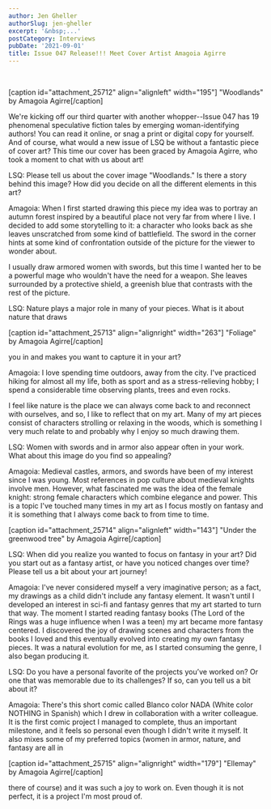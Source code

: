 ```yaml
---
author: Jen Gheller
authorSlug: jen-gheller
excerpt: '&nbsp;...'
postCategory: Interviews
pubDate: '2021-09-01'
title: Issue 047 Release!!! Meet Cover Artist Amagoia Agirre
---
```

&nbsp;

[caption id="attachment_25712" align="alignleft" width="195"] "Woodlands" by Amagoia Agirre[/caption]

We're kicking off our third quarter with another whopper--Issue 047 has 19 phenomenal speculative fiction tales by emerging woman-identifying authors! You can read it online, or snag a print or digital copy for yourself. And of course, what would a new issue of LSQ be without a fantastic piece of cover art? This time our cover has been graced by Amagoia Agirre, who took a moment to chat with us about art!

LSQ: Please tell us about the cover image "Woodlands." Is there a story behind this image? How did you decide on all the different elements in this art?

Amagoia: When I first started drawing this piece my idea was to portray an autumn forest inspired by a beautiful place not very far from where I live. I decided to add some storytelling to it: a character who looks back as she leaves unscratched from some kind of battlefield. The sword in the corner hints at some kind of confrontation outside of the picture for the viewer to wonder about.

I usually draw armored women with swords, but this time I wanted her to be a powerful mage who wouldn't have the need for a weapon. She leaves surrounded by a protective shield, a greenish blue that contrasts with the rest of the picture.

LSQ: Nature plays a major role in many of your pieces. What is it about nature that draws

[caption id="attachment_25713" align="alignright" width="263"] "Foliage" by Amagoia Agirre[/caption]

you in and makes you want to capture it in your art?

Amagoia: I love spending time outdoors, away from the city. I've practiced hiking for almost all my life, both as sport and as a stress-relieving hobby; I spend a considerable time observing plants, trees and even rocks.

I feel like nature is the place we can always come back to and reconnect with ourselves, and so, I like to reflect that on my art. Many of my art pieces consist of characters strolling or relaxing in the woods, which is something I very much relate to and probably why I enjoy so much drawing them.

LSQ: Women with swords and in armor also appear often in your work. What about this image do you find so appealing?

Amagoia: Medieval castles, armors, and swords have been of my interest since I was young. Most references in pop culture about medieval knights involve men. However, what fascinated me was the idea of the female knight: strong female characters which combine elegance and power. This is a topic I've touched many times in my art as I focus mostly on fantasy and it is something that I always come back to from time to time.

[caption id="attachment_25714" align="alignleft" width="143"] "Under the greenwood tree" by Amagoia Agirre[/caption]

LSQ: When did you realize you wanted to focus on fantasy in your art? Did you start out as a fantasy artist, or have you noticed changes over time? Please tell us a bit about your art journey!

Amagoia: I've never considered myself a very imaginative person; as a fact, my drawings as a child didn't include any fantasy element. It wasn't until I developed an interest in sci-fi and fantasy genres that my art started to turn that way. The moment I started reading fantasy books (The Lord of the Rings was a huge influence when I was a teen) my art became more fantasy centered. I discovered the joy of drawing scenes and characters from the books I loved and this eventually evolved into creating my own fantasy pieces. It was a natural evolution for me, as I started consuming the genre, I also began producing it.

LSQ: Do you have a personal favorite of the projects you’ve worked on? Or one that was memorable due to its challenges? If so, can you tell us a bit about it?

Amagoia: There's this short comic called Blanco color NADA (White color NOTHING in Spanish) which I drew in collaboration with a writer colleague. It is the first comic project I managed to complete, thus an important milestone, and it feels so personal even though I didn't write it myself. It also mixes some of my preferred topics (women in armor, nature, and fantasy are all in

[caption id="attachment_25715" align="alignright" width="179"] "Ellemay" by Amagoia Agirre[/caption]

there of course) and it was such a joy to work on. Even though it is not perfect, it is a project I'm most proud of.
